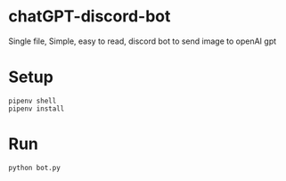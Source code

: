 # chatGPT-discord-bot
Single file, Simple, easy to read, discord bot to send image to openAI gpt

# Setup
```angular2html
pipenv shell
pipenv install
```

# Run
```angular2html
python bot.py
```

